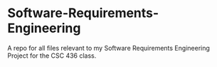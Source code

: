# Software-Requirements-Engineering
 A repo for all files relevant to my Software Requirements Engineering Project for the CSC 436 class. 
